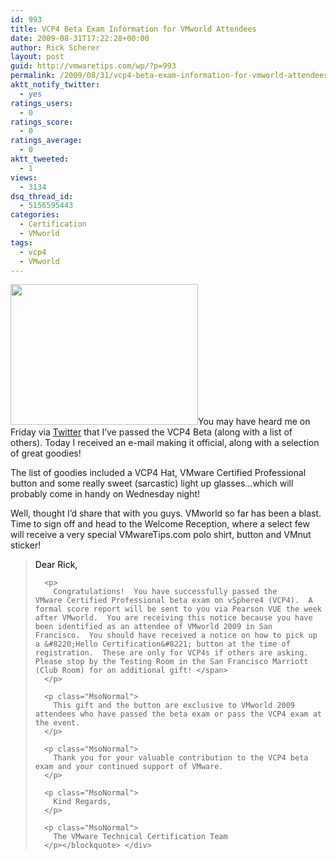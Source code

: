 ```yaml
---
id: 993
title: VCP4 Beta Exam Information for VMworld Attendees
date: 2009-08-31T17:22:28+00:00
author: Rick Scherer
layout: post
guid: http://vmwaretips.com/wp/?p=993
permalink: /2009/08/31/vcp4-beta-exam-information-for-vmworld-attendees/
aktt_notify_twitter:
  - yes
ratings_users:
  - 0
ratings_score:
  - 0
ratings_average:
  - 0
aktt_tweeted:
  - 1
views:
  - 3134
dsq_thread_id:
  - 5156595443
categories:
  - Certification
  - VMworld
tags:
  - vcp4
  - VMworld
---
```

<a rel="attachment wp-att-994" href="http://vmwaretips.com/wp/wp-content/uploads/2009/08/vcp4swag.jpg"><img class="alignright size-medium wp-image-994" title="vcp4swag" src="http://vmwaretips.com/wp/wp-content/uploads/2009/08/vcp4swag-300x225.jpg" alt="" width="300" height="225" /></a>You may have heard me on Friday via <a href="http://twitter.com/rick_vmwaretips/status/3611413849" target="_blank">Twitter</a> that I&#8217;ve passed the VCP4 Beta (along with a list of others). Today I received an e-mail making it official, along with a selection of great goodies!

The list of goodies included a VCP4 Hat, VMware Certified Professional button and some really sweet (sarcastic) light up glasses&#8230;which will probably come in handy on Wednesday night!

Well, thought I&#8217;d share that with you guys. VMworld so far has been a blast.  Time to sign off and head to the Welcome Reception, where a select few will receive a very special VMwareTips.com polo shirt, button and VMnut sticker!

<div class="Section1">
  <blockquote>
    <p class="MsoNormal">
      <span style="color: black;">Dear Rick,</p> 
      
      <p>
        Congratulations!  You have successfully passed the VMware Certified Professional beta exam on vSphere4 (VCP4).  A formal score report will be sent to you via Pearson VUE the week after VMworld.  You are receiving this notice because you have been identified as an attendee of VMworld 2009 in San Francisco.  You should have received a notice on how to pick up a &#8220;Hello Certification&#8221; button at the time of registration.  These are only for VCP4s if others are asking.  Please stop by the Testing Room in the San Francisco Marriott (Club Room) for an additional gift! </span>
      </p>
      
      <p class="MsoNormal">
        This gift and the button are exclusive to VMworld 2009 attendees who have passed the beta exam or pass the VCP4 exam at the event.
      </p>
      
      <p class="MsoNormal">
        Thank you for your valuable contribution to the VCP4 beta exam and your continued support of VMware.
      </p>
      
      <p class="MsoNormal">
        Kind Regards,
      </p>
      
      <p class="MsoNormal">
        The VMware Technical Certification Team
      </p></blockquote> </div>